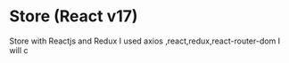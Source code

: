 # Store (React v17)
Store with Reactjs and Redux
I used axios ,react,redux,react-router-dom 
I will c
